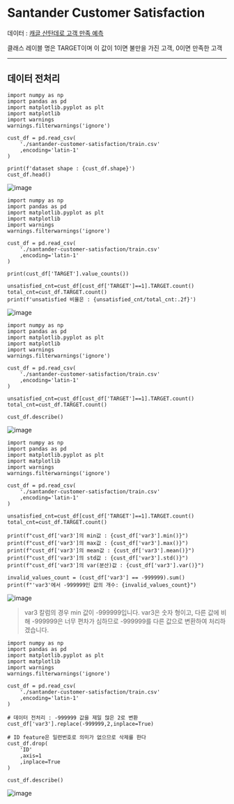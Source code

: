 # Santander Customer Satisfaction

데이터 : [캐글 산탄데로 고객 만족 예측](https://www.kaggle.com/competitions/santander-customer-satisfaction/overview)

클래스 레이블 명은 TARGET이며 이 값이 1이면 불만을 가진 고객, 0이면 만족한 고객

---
## 데이터 전처리

```
import numpy as np
import pandas as pd
import matplotlib.pyplot as plt
import matplotlib
import warnings
warnings.filterwarnings('ignore')

cust_df = pd.read_csv(
    './santander-customer-satisfaction/train.csv'
    ,encoding='latin-1'
)

print(f'dataset shape : {cust_df.shape}')
cust_df.head()
```
![image](https://github.com/user-attachments/assets/2eb0b5c0-1549-4903-998f-d527ea13a187)

```
import numpy as np
import pandas as pd
import matplotlib.pyplot as plt
import matplotlib
import warnings
warnings.filterwarnings('ignore')

cust_df = pd.read_csv(
    './santander-customer-satisfaction/train.csv'
    ,encoding='latin-1'
)

print(cust_df['TARGET'].value_counts())

unsatisfied_cnt=cust_df[cust_df['TARGET']==1].TARGET.count()
total_cnt=cust_df.TARGET.count()
print(f'unsatisfied 비율은 : {unsatisfied_cnt/total_cnt:.2f}')
```
![image](https://github.com/user-attachments/assets/b755a97d-90a9-4284-8597-01eca6e296c5)

```
import numpy as np
import pandas as pd
import matplotlib.pyplot as plt
import matplotlib
import warnings
warnings.filterwarnings('ignore')

cust_df = pd.read_csv(
    './santander-customer-satisfaction/train.csv'
    ,encoding='latin-1'
)

unsatisfied_cnt=cust_df[cust_df['TARGET']==1].TARGET.count()
total_cnt=cust_df.TARGET.count()

cust_df.describe()
```
![image](https://github.com/user-attachments/assets/9571e95f-a091-4aa8-9dfe-82a2aa6f8a95)

```
import numpy as np
import pandas as pd
import matplotlib.pyplot as plt
import matplotlib
import warnings
warnings.filterwarnings('ignore')

cust_df = pd.read_csv(
    './santander-customer-satisfaction/train.csv'
    ,encoding='latin-1'
)

unsatisfied_cnt=cust_df[cust_df['TARGET']==1].TARGET.count()
total_cnt=cust_df.TARGET.count()

print(f"cust_df['var3']의 min값 : {cust_df['var3'].min()}")
print(f"cust_df['var3']의 max값 : {cust_df['var3'].max()}")
print(f"cust_df['var3']의 mean값 : {cust_df['var3'].mean()}")
print(f"cust_df['var3']의 std값 : {cust_df['var3'].std()}")
print(f"cust_df['var3']의 var(분산)값 : {cust_df['var3'].var()}")

invalid_values_count = (cust_df['var3'] == -999999).sum()
print(f"'var3'에서 -999999인 값의 개수: {invalid_values_count}")
```
![image](https://github.com/user-attachments/assets/f22a77f2-4da6-43a2-a3c9-8f9c6665cf67)

> var3 칼럼의 경우 min 값이 -999999입니다.
> var3은 숫자 형이고, 다른 값에 비해 -999999은 너무 편차가 심하므로 -999999를 다른 값으로 변환하여 처리하겠습니다.

```
import numpy as np
import pandas as pd
import matplotlib.pyplot as plt
import matplotlib
import warnings
warnings.filterwarnings('ignore')

cust_df = pd.read_csv(
    './santander-customer-satisfaction/train.csv'
    ,encoding='latin-1'
)

# 데이터 전처리 : -999999 값을 제일 많은 2로 변환
cust_df['var3'].replace(-999999,2,inplace=True)

# ID feature은 일련번호로 의미가 없으므로 삭제를 한다
cust_df.drop(
    'ID'
    ,axis=1
    ,inplace=True
)

cust_df.describe()

```
![image](https://github.com/user-attachments/assets/a3e4d140-b385-4ef9-a844-0726309093ac)
